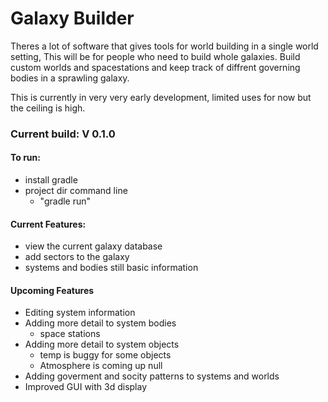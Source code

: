 # Galaxy Builder
Theres a lot of software that gives tools for world building in a single world setting, This will be for people who need to build whole galaxies.
Build custom worlds and spacestations and keep track of diffrent governing bodies in a sprawling galaxy.

This is currently in very very early development, limited uses for now but the ceiling is high.

### Current build: V 0.1.0
#### To run:
- install gradle
- project dir command line 
  - "gradle run"

#### Current Features:
- view the current galaxy database
- add sectors to the galaxy
- systems and bodies still basic information

#### Upcoming Features
- Editing system information
- Adding more detail to system bodies
  - space stations
- Adding more detail to system objects
  - temp is buggy for some objects
  - Atmosphere is coming up null
- Adding goverment and socity patterns to systems and worlds
- Improved GUI with 3d display
